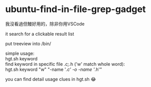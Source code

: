# ubuntu-find-in-file-grep-gadget

我沒看過但鰻好用的，除非你用VSCode

it search for a clickable result list

put treeview into /bin/

simple usage:<br/>
hgt.sh keyword<br/>
find keyword in specific file *.c;*.h ('w' match whole word):<br/>
hgt.sh keyword "w" "-name '*.c' -o -name '*.h'"
  
you can find detail usage clues in hgt.sh 😂
